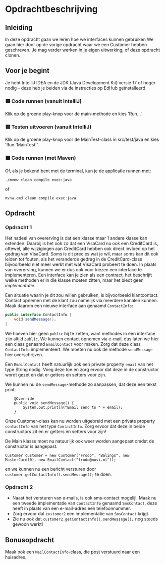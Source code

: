 # Opdrachtbeschrijving

## Inleiding
In deze opdracht gaan we leren hoe we interfaces kunnen gebruiken
We gaan hier door op de vorige opdracht waar we een Customer hebben geschreven.
Je mag verder werken in je eigen uitwerking, of deze opdracht clonen.

## Voor je begint

Je hebt IntelliJ IDEA en de JDK (Java Development Kit) versie 17 of hoger nodig - deze heb je beiden via de instructies op EdHub geïnstalleerd.

### 🟩 Code runnen (vanuit IntelliJ)
Klik op de groene play-knop voor de main-methode en kies 'Run...'.
### 🟨 Testen uitvoeren (vanuit IntelliJ)
Klik op de groene play-knop voor de MainTest-class in src/test/java en kies 'Run 'MainTest''.
### ⬛ Code runnen (met Maven)
Of, als je bekend bent met de terminal, kun je de applicatie runnen met:
```shell
./mvnw clean compile exec:java
```
of
```shell
mvnw.cmd clean compile exec:java
```


## Opdracht

### Opdracht 1
Het nadeel van overerving is dat een klasse maar 1 andere klasse kan extenden. Daarbij is het ook zo dat een VisaCard nu ook een CreditCard is, oftewel, alle wijzigingen aan CreditCard hebben ook direct invloed op het gedrag van VisaCard. Soms is dit precies wat je wil, maar soms kan dit ook leiden tot fouten, als het veranderde gedrag in de CreditCard-class bijvoorbeeld niet meer werkt met wat VisaCard probeert te doen. In plaats van overerving, kunnen we er dus ook voor kiezen een interface te implementeren. Een interface kan je zien als een contract, het beschrijft welke methoden er in die klasse moeten zitten, maar het biedt geen _implementatie_.

Een situatie waarin je dit zou willen gebruiken, is bijvoorbeeld klantcontact. Contact opnemen met de klant zou namelijk via meerdere kanalen kunnen. Maak daarom een nieuwe interface aan genaamd `ContactInfo`:

```java
public interface ContactInfo {
    void sendMessage();
}
```

We hoeven hier geen `public` bij te zetten, want methodes in een interface zijn altijd `public`. We kunnen contact opnemen via e-mail, dus laten we hier een class genaamd `EmailContact` voor maken. Zorg dat deze class `ContactInfo` implementeert. We moeten nu ook de methode `sendMessage` hier overschrijven.

Een `EmailContact` heeft natuurlijk ook een private property `email` van het type String nodig. Voeg deze toe en zorg ervoor dat deze in de constructor wordt gezet en dat er getters en setters voor zijn.

We kunnen nu de `sendMessage`-methode zo aanpassen, dat deze een tekst print:
```
    @Override
    public void sendMessage() {
        System.out.println("Email send to " + email);
    }
```

Onze Customer-class kan nu worden uitgebreid met een private property `contactInfo` van het type `ContactInfo`.
Zorg ervoor dat deze in beide constructors zit en er getters en setters voor zijn!

De Main klasse moet nu natuurlijk ook weer worden aangepast omdat de constructor is aangepast.
```
Customer customer = new Customer("Frodo", "Balings", new MasterCard(0), new EmailContact("frodo@novi.nl"));
```
en we kunnen nu een bericht versturen door `customer.getContactInfo().sendMessage();` te doen.


### Opdracht 2

* Naast het versturen van e-mails, is ook sms-contact mogelijl. Maak nu een tweede implementatie van `ContactInfo` genaamd `SmsContact`, deze heeft in plaats van een e-mail-adres een telefoonnummer.
* Zorg ervoor dat `customer2` een implementatie van `SmsContact` krijgt.
* Zie nu ook dat `customer2.getContactInfo().sendMessage();` nog steeds gewoon werkt!

## Bonusopdracht

Maak ook een `MailContactInfo`-class, die post verstuurd naar een huisadres.
